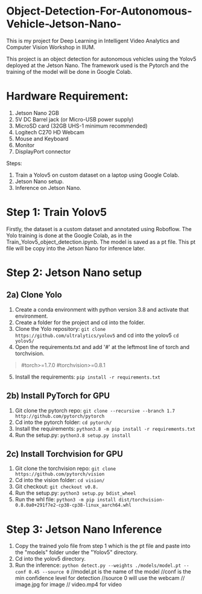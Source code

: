 # Object-Detection-For-Autonomous-Vehicle-Jetson-Nano-
This is my project for Deep Learning in Intelligent Video Analytics and Computer Vision Workshop in IIUM.

This project is an object detection for autonomous vehicles using the Yolov5 deployed at the Jetson Nano. The framework used is the Pytorch and the training of the model will be done in Google Colab.  

# Hardware Requirement:
1. Jetson Nano 2GB
2. 5V DC Barrel jack (or Micro-USB power supply)
3. MicroSD card (32GB UHS-1 minimum recommended)
4. Logitech C270 HD Webcam
5. Mouse and Keyboard
6. Monitor
7. DisplayPort connector


Steps:
1. Train a Yolov5 on custom dataset on a laptop using Google Colab.
2. Jetson Nano setup. 
3. Inference on Jetson Nano.

# Step 1: Train Yolov5
Firstly, the dataset is a custom dataset and annotated using Roboflow. 
The Yolo training is done at the Google Colab, as in the Train_Yolov5_object_detection.ipynb. 
The model is saved as a pt file.
This pt file will be copy into the Jetson Nano for inference later.

# Step 2: Jetson Nano setup
## 2a) Clone Yolo
1. Create a conda environment with python version 3.8 and activate that environment.
2. Create a folder for the project and cd into the folder.
3. Clone the Yolo repository: `git clone https://github.com/ultralytics/yolov5` and cd into the yolov5 `cd yolov5/`
4. Open the requirements.txt and add '#' at the leftmost line of torch and torchvision. 
> #torch>=1.7.0 #torchvision>=0.8.1
5. Install the requirements: `pip install -r requirements.txt`

## 2b) Install PyTorch for GPU
1. Git clone the pytorch repo: `git clone --recursive --branch 1.7 http://github.com/pytorch/pytorch`
2. Cd into the pytorch folder: `cd pytorch/`
3. Install the requirements: `python3.8 -m pip install -r requirements.txt`
4. Run the setup.py: `python3.8 setup.py install`

## 2c) Install Torchvision for GPU
1. Git clone the torchvision repo: `git clone https://github.com/pytorch/vision`
2. Cd into the vision folder: `cd vision/`
3. Git checkout: `git checkout v0.8.`
4. Run the setup.py: `python3 setup.py bdist_wheel`
5. Run the whl file: `python3 -m pip install dist/torchvision-0.8.0a0+291f7e2-cp38-cp38-linux_aarch64.whl`

# Step 3: Jetson Nano Inference
1. Copy the trained yolo file from step 1 which is the pt file and paste into the "models" folder under the "Yolov5" directory.
2. Cd into the yolov5 directory.
3. Run the inference: `python detect.py --weights ./models/model.pt --conf 0.45 --source 0` //model.pt is the name of the model
                                                                                            //conf is the min confidence level for detection 
                                                                                            //source 0 will use the webcam 
                                                                                            //       image.jpg for image
                                                                                            //       video.mp4 for video                                   
